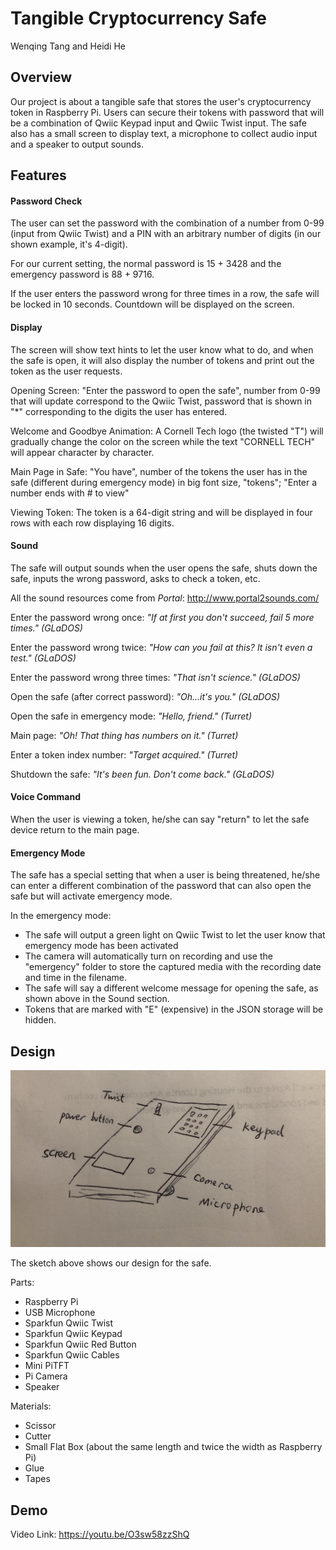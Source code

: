 # Tangible Cryptocurrency Safe

Wenqing Tang and Heidi He

## Overview

Our project is about a tangible safe that stores the user's cryptocurrency token in Raspberry Pi.
Users can secure their tokens with password that will be a combination of Qwiic Keypad input and Qwiic Twist input. The safe also has a small screen to display text, a microphone to collect audio input and a speaker to output sounds.

## Features

#### Password Check

The user can set the password with the combination of a number from 0-99 (input from Qwiic Twist) and a PIN with an arbitrary number of digits (in our shown example, it's 4-digit). 

For our current setting, the normal password is 15 + 3428 and the emergency password is 88 + 9716.

If the user enters the password wrong for three times in a row, the safe will be locked in 10 seconds. Countdown will be displayed on the screen.


#### Display

The screen will show text hints to let the user know what to do, and when the safe is open, it will also display the number of tokens and print out the token as the user requests.

Opening Screen: "Enter the password to open the safe", number from 0-99 that will update correspond to the Qwiic Twist, password that is shown in "\*" corresponding to the digits the user has entered.

Welcome and Goodbye Animation: A Cornell Tech logo (the twisted "T") will gradually change the color on the screen while the text "CORNELL TECH" will appear character by character.

Main Page in Safe: "You have", number of the tokens the user has in the safe (different during emergency mode) in big font size, "tokens"; "Enter a number ends with # to view"

Viewing Token: The token is a 64-digit string and will be displayed in four rows with each row displaying 16 digits.

#### Sound

The safe will output sounds when the user opens the safe, shuts down the safe, inputs the wrong password, asks to check a token, etc.

All the sound resources come from *Portal*: http://www.portal2sounds.com/

Enter the password wrong once: *"If at first you don't succeed, fail 5 more times." (GLaDOS)* 

Enter the password wrong twice: *"How can you fail at this? It isn't even a test." (GLaDOS)*

Enter the password wrong three times: *"That isn't science." (GLaDOS)*

Open the safe (after correct password): *"Oh...it's you." (GLaDOS)*

Open the safe in emergency mode: *"Hello, friend." (Turret)*

Main page: *"Oh! That thing has numbers on it." (Turret)*

Enter a token index number: *"Target acquired." (Turret)*

Shutdown the safe: *"It's been fun. Don't come back." (GLaDOS)*


#### Voice Command

When the user is viewing a token, he/she can say "return" to let the safe device return to the main page. 


#### Emergency Mode

The safe has a special setting that when a user is being threatened, he/she can enter a different combination of the password that can also open the safe but will activate emergency mode. 

In the emergency mode:

- The safe will output a green light on Qwiic Twist to let the user know that emergency mode has been activated
- The camera will automatically turn on recording and use the "emergency" folder to store the captured media with the recording date and time in the filename.
- The safe will say a different welcome message for opening the safe, as shown above in the Sound section.
- Tokens that are marked with "E" (expensive) in the JSON storage will be hidden.


## Design

![design-sketch](design.jpg)

The sketch above shows our design for the safe.

Parts:

- Raspberry Pi
- USB Microphone
- Sparkfun Qwiic Twist
- Sparkfun Qwiic Keypad
- Sparkfun Qwiic Red Button
- Sparkfun Qwiic Cables
- Mini PiTFT
- Pi Camera
- Speaker

Materials:

- Scissor
- Cutter
- Small Flat Box (about the same length and twice the width as Raspberry Pi)
- Glue
- Tapes

## Demo

Video Link: https://youtu.be/O3sw58zzShQ